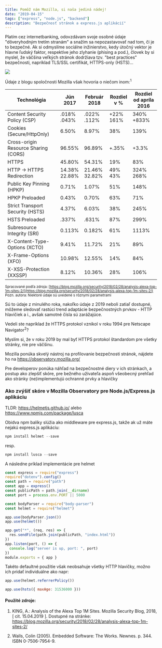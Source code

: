 ```yaml
---
title: Pomôž nám Mozilla, si naša jediná nádej!
date: "2019-04-15"
tags: ["express", "node.js", "backend"]
description: "Bezpečnosť stránok a express.js aplikácií"
---
```


Platím cez internetbanking, odovzdávam svoje osobné údaje "dôveryhodným tretím stranám" a snažím sa nepozastavovať nad tom, či je to bezpečné. Ak si odmyslíme sociálne inžinierstvo, kedy útočný vektor je hlavne ľudský faktor, respektíve jeho zlyhanie (phising a pod.), človek by si myslel, že väčšina veľkých stránok dodržiava tzv. "best practices" bezpečnosti, napríklad TLS/SSL certifikát, HTTPS-only (HSTS)...

![](https://i.kym-cdn.com/entries/icons/original/000/028/596/dsmGaKWMeHXe9QuJtq_ys30PNfTGnMsRuHuo_MUzGCg.jpg)

Údaje z blogu spoločnosti Mozilla však hovoria o niečom inom:<sup>1</sup>

| Technológia                          | Jún 2017            | Február 2018        | Rozdiel v %     | Rozdiel od apríla 2016 |
| ------------------------------------ | ------------------- | ------------------- | --------------- | ---------------------- |
| Content Security Policy (CSP)        | .018% <br/> .043%   | .022%<br/> .112%    | +22% <br/> 161% | 340% <br/> +833%       |
| Cookies (Secure/HttpOnly)            | 6.50%               | 8.97%               | 38%             | 139%                   |
| Cross-origin Resource Sharing (CORS) | 96.55%              | 96.89%              | +.35%           | +3.3%                  |
| HTTPS                                | 45.80%              | 54.31%              | 19%             | 83%                    |
| HTTP -> HTTPS Redirection            | 14.38% <br/> 22.88% | 21.46% <br/> 32.82% | 49% <br/> 43%   | 324% <br/> 268%        |
| Public Key Pinning (HPKP)            | 0.71%               | 1.07%               | 51%             | 148%                   |
| HPKP Preloaded                       | 0.43%               | 0.70%               | 63%             | 71%                    |
| Strict Transport Security (HSTS)     | 4.37%               | 6.03%               | 38%             | 245%                   |
| HSTS Preloaded                       | .337%               | .631%               | 87%             | 299%                   |
| Subresource Integrity (SRI)          | 0.113%              | 0.182%              | 61%             | 1113%                  |
| X-Content-Type-Options (XCTO)        | 9.41%               | 11.72%              | 21%             | 89%                    |
| X-Frame-Options (XFO)                | 10.98%              | 12.55%              | 14%             | 84%                    |
| X-XSS-Protection (XXSSP)             | 8.12%               | 10.36%              | 28%             | 106%                   |

<small>Spracované podľa zdroja: [https://blog.mozilla.org/security/2018/02/28/analysis-alexa-top-1m-sites-2/](https://blog.mozilla.org/security/2018/02/28/analysis-alexa-top-1m-sites-2/)</small>
<small>Pozn. autora: Niektoré údaje sú uvedené s rôznymi parametrami</small>

Sú to údaje z minulého roka, nakoľko údaje z 2019 neboli zatiaľ dostupné, môžeme sledovať rastúci trend adaptácie bezpečnostných prvkov - HTTP hlavičiek a i., avšak samotné čísla sú zarážajúce.

Vedeli ste napríklad že HTTPS protokol vznikol v roku 1994 pre Netscape Navigator<sup>2</sup>?

Myslím si, že v roku 2019 by mal byť HTTPS protokol štandardom pre všetky stránky, nie pre väčšinu.

Mozilla ponúka skvelý nástroj na profilovanie bezpečnosti stránok, nájdete ho na https://observatory.mozilla.org/

Pre developerov ponúka náhľad na bezpečnostné diery v ich stránkach, a postup ako zlepšiť skóre, pre bežného užívateľa aspoň všeobecný prehľad ako stránky (ne)implementujú ochranné prvky a hlavičky

### Ako zvýšiť skóre v Mozilla Observatory pre Node.js/Express.js aplikáciu

TLDR: https://helmetjs.github.io/ alebo https://www.npmjs.com/package/lusca

Obidva npm balíky slúžia ako middleware pre express.js, takže ak už máte nejakú express.js aplikáciu:

```js
npm install helmet --save
```

resp.

```js
npm install lusca --save
```

A následne príklad implementácie pre helmet

```js
const express = require("express")
require("dotenv").config()
const path = require("path")
const app = express()
const publicPath = path.join(__dirname)
const port = process.env.PORT || 5000

const bodyParser = require("body-parser")
const helmet = require("helmet")

app.use(bodyParser.json())
app.use(helmet())

app.get("*", (req, res) => {
  res.sendFile(path.join(publicPath, "index.html"))
})
app.listen(port, () => {
  console.log("server is up, port: ", port)
})
module.exports = { app }
```

Takéto defaultné použitie však neobsahuje všetky HTTP hlavičky, možno ich pridať individuálne ako napr:

```js
app.use(helmet.referrerPolicy())

app.use(hsts({ maxAge: 31536000 }))
```

#### Použité zdroje:

1. KING, A.: Analysis of the Alexa Top 1M Sites. Mozilla Security Blog, 2018, [ cit. 15.04.2019 ]. Dostupné na stránke: https://blog.mozilla.org/security/2018/02/28/analysis-alexa-top-1m-sites-2/

2. Walls, Colin (2005). Embedded Software: The Works. Newnes. p. 344. ISBN 0-7506-7954-9.
